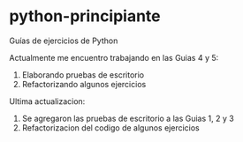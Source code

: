 # python-principiante
Guías de ejercicios de Python

Actualmente me encuentro trabajando en las Guias 4 y 5:
1. Elaborando pruebas de escritorio
2. Refactorizando algunos ejercicios

Ultima actualizacion: 
1. Se agregaron las pruebas de escritorio a las Guias 1, 2 y 3
2. Refactorizacion del codigo de algunos ejercicios


